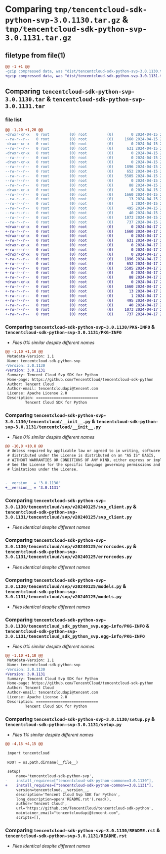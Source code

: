 # Comparing `tmp/tencentcloud-sdk-python-svp-3.0.1130.tar.gz` & `tmp/tencentcloud-sdk-python-svp-3.0.1131.tar.gz`

## filetype from file(1)

```diff
@@ -1 +1 @@
-gzip compressed data, was "dist/tencentcloud-sdk-python-svp-3.0.1130.tar", last modified: Mon Apr 15 21:18:27 2024, max compression
+gzip compressed data, was "dist/tencentcloud-sdk-python-svp-3.0.1131.tar", last modified: Wed Apr 17 21:05:37 2024, max compression
```

## Comparing `tencentcloud-sdk-python-svp-3.0.1130.tar` & `tencentcloud-sdk-python-svp-3.0.1131.tar`

### file list

```diff
@@ -1,20 +1,20 @@
-drwxr-xr-x   0 root         (0) root         (0)        0 2024-04-15 21:18:27.000000 tencentcloud-sdk-python-svp-3.0.1130/
--rw-r--r--   0 root         (0) root         (0)     1660 2024-04-15 21:18:27.000000 tencentcloud-sdk-python-svp-3.0.1130/PKG-INFO
-drwxr-xr-x   0 root         (0) root         (0)        0 2024-04-15 21:18:27.000000 tencentcloud-sdk-python-svp-3.0.1130/tencentcloud/
--rw-r--r--   0 root         (0) root         (0)      631 2024-04-15 21:18:27.000000 tencentcloud-sdk-python-svp-3.0.1130/tencentcloud/__init__.py
-drwxr-xr-x   0 root         (0) root         (0)        0 2024-04-15 21:18:27.000000 tencentcloud-sdk-python-svp-3.0.1130/tencentcloud/svp/
--rw-r--r--   0 root         (0) root         (0)        0 2024-04-15 21:18:27.000000 tencentcloud-sdk-python-svp-3.0.1130/tencentcloud/svp/__init__.py
-drwxr-xr-x   0 root         (0) root         (0)        0 2024-04-15 21:18:27.000000 tencentcloud-sdk-python-svp-3.0.1130/tencentcloud/svp/v20240125/
--rw-r--r--   0 root         (0) root         (0)     1896 2024-04-15 21:18:27.000000 tencentcloud-sdk-python-svp-3.0.1130/tencentcloud/svp/v20240125/svp_client.py
--rw-r--r--   0 root         (0) root         (0)      652 2024-04-15 21:18:27.000000 tencentcloud-sdk-python-svp-3.0.1130/tencentcloud/svp/v20240125/errorcodes.py
--rw-r--r--   0 root         (0) root         (0)     5505 2024-04-15 21:18:27.000000 tencentcloud-sdk-python-svp-3.0.1130/tencentcloud/svp/v20240125/models.py
--rw-r--r--   0 root         (0) root         (0)        0 2024-04-15 21:18:27.000000 tencentcloud-sdk-python-svp-3.0.1130/tencentcloud/svp/v20240125/__init__.py
--rw-r--r--   0 root         (0) root         (0)       88 2024-04-15 21:18:27.000000 tencentcloud-sdk-python-svp-3.0.1130/setup.cfg
-drwxr-xr-x   0 root         (0) root         (0)        0 2024-04-15 21:18:27.000000 tencentcloud-sdk-python-svp-3.0.1130/tencentcloud_sdk_python_svp.egg-info/
--rw-r--r--   0 root         (0) root         (0)     1660 2024-04-15 21:18:27.000000 tencentcloud-sdk-python-svp-3.0.1130/tencentcloud_sdk_python_svp.egg-info/PKG-INFO
--rw-r--r--   0 root         (0) root         (0)       13 2024-04-15 21:18:27.000000 tencentcloud-sdk-python-svp-3.0.1130/tencentcloud_sdk_python_svp.egg-info/top_level.txt
--rw-r--r--   0 root         (0) root         (0)        1 2024-04-15 21:18:27.000000 tencentcloud-sdk-python-svp-3.0.1130/tencentcloud_sdk_python_svp.egg-info/dependency_links.txt
--rw-r--r--   0 root         (0) root         (0)      495 2024-04-15 21:18:27.000000 tencentcloud-sdk-python-svp-3.0.1130/tencentcloud_sdk_python_svp.egg-info/SOURCES.txt
--rw-r--r--   0 root         (0) root         (0)       40 2024-04-15 21:18:27.000000 tencentcloud-sdk-python-svp-3.0.1130/tencentcloud_sdk_python_svp.egg-info/requires.txt
--rw-r--r--   0 root         (0) root         (0)     1073 2024-04-15 21:18:27.000000 tencentcloud-sdk-python-svp-3.0.1130/setup.py
--rw-r--r--   0 root         (0) root         (0)      737 2024-04-15 21:18:27.000000 tencentcloud-sdk-python-svp-3.0.1130/README.rst
+drwxr-xr-x   0 root         (0) root         (0)        0 2024-04-17 21:05:37.000000 tencentcloud-sdk-python-svp-3.0.1131/
+-rw-r--r--   0 root         (0) root         (0)     1660 2024-04-17 21:05:37.000000 tencentcloud-sdk-python-svp-3.0.1131/PKG-INFO
+drwxr-xr-x   0 root         (0) root         (0)        0 2024-04-17 21:05:37.000000 tencentcloud-sdk-python-svp-3.0.1131/tencentcloud/
+-rw-r--r--   0 root         (0) root         (0)      631 2024-04-17 21:05:37.000000 tencentcloud-sdk-python-svp-3.0.1131/tencentcloud/__init__.py
+drwxr-xr-x   0 root         (0) root         (0)        0 2024-04-17 21:05:37.000000 tencentcloud-sdk-python-svp-3.0.1131/tencentcloud/svp/
+-rw-r--r--   0 root         (0) root         (0)        0 2024-04-17 21:05:37.000000 tencentcloud-sdk-python-svp-3.0.1131/tencentcloud/svp/__init__.py
+drwxr-xr-x   0 root         (0) root         (0)        0 2024-04-17 21:05:37.000000 tencentcloud-sdk-python-svp-3.0.1131/tencentcloud/svp/v20240125/
+-rw-r--r--   0 root         (0) root         (0)     1896 2024-04-17 21:05:37.000000 tencentcloud-sdk-python-svp-3.0.1131/tencentcloud/svp/v20240125/svp_client.py
+-rw-r--r--   0 root         (0) root         (0)      652 2024-04-17 21:05:37.000000 tencentcloud-sdk-python-svp-3.0.1131/tencentcloud/svp/v20240125/errorcodes.py
+-rw-r--r--   0 root         (0) root         (0)     5505 2024-04-17 21:05:37.000000 tencentcloud-sdk-python-svp-3.0.1131/tencentcloud/svp/v20240125/models.py
+-rw-r--r--   0 root         (0) root         (0)        0 2024-04-17 21:05:37.000000 tencentcloud-sdk-python-svp-3.0.1131/tencentcloud/svp/v20240125/__init__.py
+-rw-r--r--   0 root         (0) root         (0)       88 2024-04-17 21:05:37.000000 tencentcloud-sdk-python-svp-3.0.1131/setup.cfg
+drwxr-xr-x   0 root         (0) root         (0)        0 2024-04-17 21:05:37.000000 tencentcloud-sdk-python-svp-3.0.1131/tencentcloud_sdk_python_svp.egg-info/
+-rw-r--r--   0 root         (0) root         (0)     1660 2024-04-17 21:05:37.000000 tencentcloud-sdk-python-svp-3.0.1131/tencentcloud_sdk_python_svp.egg-info/PKG-INFO
+-rw-r--r--   0 root         (0) root         (0)       13 2024-04-17 21:05:37.000000 tencentcloud-sdk-python-svp-3.0.1131/tencentcloud_sdk_python_svp.egg-info/top_level.txt
+-rw-r--r--   0 root         (0) root         (0)        1 2024-04-17 21:05:37.000000 tencentcloud-sdk-python-svp-3.0.1131/tencentcloud_sdk_python_svp.egg-info/dependency_links.txt
+-rw-r--r--   0 root         (0) root         (0)      495 2024-04-17 21:05:37.000000 tencentcloud-sdk-python-svp-3.0.1131/tencentcloud_sdk_python_svp.egg-info/SOURCES.txt
+-rw-r--r--   0 root         (0) root         (0)       40 2024-04-17 21:05:37.000000 tencentcloud-sdk-python-svp-3.0.1131/tencentcloud_sdk_python_svp.egg-info/requires.txt
+-rw-r--r--   0 root         (0) root         (0)     1073 2024-04-17 21:05:37.000000 tencentcloud-sdk-python-svp-3.0.1131/setup.py
+-rw-r--r--   0 root         (0) root         (0)      737 2024-04-17 21:05:37.000000 tencentcloud-sdk-python-svp-3.0.1131/README.rst
```

### Comparing `tencentcloud-sdk-python-svp-3.0.1130/PKG-INFO` & `tencentcloud-sdk-python-svp-3.0.1131/PKG-INFO`

 * *Files 0% similar despite different names*

```diff
@@ -1,10 +1,10 @@
 Metadata-Version: 1.1
 Name: tencentcloud-sdk-python-svp
-Version: 3.0.1130
+Version: 3.0.1131
 Summary: Tencent Cloud Svp SDK for Python
 Home-page: https://github.com/TencentCloud/tencentcloud-sdk-python
 Author: Tencent Cloud
 Author-email: tencentcloudapi@tencent.com
 License: Apache License 2.0
 Description: ============================
         Tencent Cloud SDK for Python
```

### Comparing `tencentcloud-sdk-python-svp-3.0.1130/tencentcloud/__init__.py` & `tencentcloud-sdk-python-svp-3.0.1131/tencentcloud/__init__.py`

 * *Files 0% similar despite different names*

```diff
@@ -10,8 +10,8 @@
 # Unless required by applicable law or agreed to in writing, software
 # distributed under the License is distributed on an "AS IS" BASIS,
 # WITHOUT WARRANTIES OR CONDITIONS OF ANY KIND, either express or implied.
 # See the License for the specific language governing permissions and
 # limitations under the License.
 
 
-__version__ = '3.0.1130'
+__version__ = '3.0.1131'
```

### Comparing `tencentcloud-sdk-python-svp-3.0.1130/tencentcloud/svp/v20240125/svp_client.py` & `tencentcloud-sdk-python-svp-3.0.1131/tencentcloud/svp/v20240125/svp_client.py`

 * *Files identical despite different names*

### Comparing `tencentcloud-sdk-python-svp-3.0.1130/tencentcloud/svp/v20240125/errorcodes.py` & `tencentcloud-sdk-python-svp-3.0.1131/tencentcloud/svp/v20240125/errorcodes.py`

 * *Files identical despite different names*

### Comparing `tencentcloud-sdk-python-svp-3.0.1130/tencentcloud/svp/v20240125/models.py` & `tencentcloud-sdk-python-svp-3.0.1131/tencentcloud/svp/v20240125/models.py`

 * *Files identical despite different names*

### Comparing `tencentcloud-sdk-python-svp-3.0.1130/tencentcloud_sdk_python_svp.egg-info/PKG-INFO` & `tencentcloud-sdk-python-svp-3.0.1131/tencentcloud_sdk_python_svp.egg-info/PKG-INFO`

 * *Files 0% similar despite different names*

```diff
@@ -1,10 +1,10 @@
 Metadata-Version: 1.1
 Name: tencentcloud-sdk-python-svp
-Version: 3.0.1130
+Version: 3.0.1131
 Summary: Tencent Cloud Svp SDK for Python
 Home-page: https://github.com/TencentCloud/tencentcloud-sdk-python
 Author: Tencent Cloud
 Author-email: tencentcloudapi@tencent.com
 License: Apache License 2.0
 Description: ============================
         Tencent Cloud SDK for Python
```

### Comparing `tencentcloud-sdk-python-svp-3.0.1130/setup.py` & `tencentcloud-sdk-python-svp-3.0.1131/setup.py`

 * *Files 1% similar despite different names*

```diff
@@ -4,15 +4,15 @@
 
 import tencentcloud
 
 ROOT = os.path.dirname(__file__)
 
 setup(
     name='tencentcloud-sdk-python-svp',
-    install_requires=["tencentcloud-sdk-python-common==3.0.1130"],
+    install_requires=["tencentcloud-sdk-python-common==3.0.1131"],
     version=tencentcloud.__version__,
     description='Tencent Cloud Svp SDK for Python',
     long_description=open('README.rst').read(),
     author='Tencent Cloud',
     url='https://github.com/TencentCloud/tencentcloud-sdk-python',
     maintainer_email="tencentcloudapi@tencent.com",
     scripts=[],
```

### Comparing `tencentcloud-sdk-python-svp-3.0.1130/README.rst` & `tencentcloud-sdk-python-svp-3.0.1131/README.rst`

 * *Files identical despite different names*

